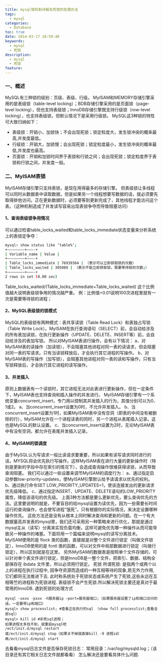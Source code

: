 ```yaml
---
title: mysql锁机制详解及死锁的处理办法
tags:
  - mysql
categories:
  - Database
toc: true
date: 2014-03-17 10:59:40
keywords:
  - mysql
  - 死锁
description:
  - mysql
  - 死锁
feature:
---
```


### 一、概述
MySQL有三种锁的级别：页级、表级、行级。
MyISAM和MEMORY存储引擎采用的是表级锁（table-level locking）；BDB存储引擎采用的是页面锁（page-level
locking），但也支持表级锁；InnoDB存储引擎既支持行级锁（row-level locking），也支持表级锁，但默认情况下是采用行级锁。
MySQL这3种锁的特性可大致归纳如下：
* 表级锁：开销小，加锁快；不会出现死锁；锁定粒度大，发生锁冲突的概率最高,并发度最低。
* 行级锁：开销大，加锁慢；会出现死锁；锁定粒度最小，发生锁冲突的概率最低,并发度也最高。
* 页面锁：开销和加锁时间界于表锁和行锁之间；会出现死锁；锁定粒度界于表锁和行锁之间，并发度一般。
<!-- more -->

### 二、MyISAM表锁
MyISAM存储引擎只支持表锁，是现在用得最多的存储引擎。
但表级锁让多线程可以同时从数据表中读取数据，但是如果另一个线程想要写数据的话，就必须要先取得排他访问。正在更新数据时，必须要等到更新完成了，其他线程才能访问这个表。（这种机制造成了并发读写容易出现表锁争夺而导致阻塞访问）

#### 1、查询表级锁争用情况
可以通过检查table_locks_waited和table_locks_immediate状态变量来分析系统上的表锁定争夺：
``` bash
mysql> show status like ‘table%’;
+———————–+———-+
| Variable_name | Value |
+———————–+———-+
| Table_locks_immediate | 76939364 | （表示可以立即获取锁的次数）
| Table_locks_waited | 305089 | （表示不能立即获取锁，需要等待锁的次数;）
+———————–+———-+
2 rows in set (0.00 sec)
```
Table_locks_waited/(Table_locks_immediate+Table_locks_waited)
这个比例值越大说明表级锁争用的情况越严重。
例：比例值=0.01说明100次进程里就有一次是需要等待锁的进程；

#### 2、MySQL表级锁的锁模式
MySQL的表级锁有两种模式：表共享读锁（Table Read Lock）和表独占写锁（Table Write
Lock）。MyISAM在执行查询语句（SELECT）前，会自动给涉及的所有表加读锁，在执行更新操作（UPDATE、DELETE、INSERT等）前，会自动给涉及的表加写锁。
所以对MyISAM表进行操作，会有以下情况：
a、对MyISAM表的读操作（加读锁），不会阻塞其他进程对同一表的读请求，但会阻塞对同一表的写请求。只有当读锁释放后，才会执行其它进程的写操作。
b、对MyISAM表的写操作（加写锁），会阻塞其他进程对同一表的读和写操作，只有当写锁释放后，才会执行其它进程的读写操作。

#### 3、并发插入
原则上数据表有一个读锁时，其它进程无法对此表进行更新操作，但在一定条件下，MyISAM表也支持查询和插入操作的并发进行。
MyISAM存储引擎有一个系统变量concurrent_insert，专门用以控制其并发插入的行为，其值分别可以为0、1或2。
a、当concurrent_insert设置为0时，不允许并发插入。
b、当concurrent_insert设置为1时，如果MyISAM表中没有空洞（即表的中间没有被删除的行），MyISAM允许在一个进程读表的同时，另一个进程从表尾插入记录。这也是MySQL的默认设置。
c、当concurrent_insert设置为2时，无论MyISAM表中有没有空洞，都允许在表尾并发插入记录。

#### 4、MyISAM的锁调度
由于MySQL认为写请求一般比读请求要重要，所以如果有读写请求同时进行的话，MYSQL将会优先执行写操作。这样MyISAM表在进行大量的更新操作时（特别是更新的字段中存在索引的情况下），会造成查询操作很难获得读锁，从而导致查询阻塞。
我们可以通过一些设置来调节MyISAM的调度行为：
a、通过指定启动参数low-priority-updates，使MyISAM引擎默认给予读请求以优先的权利。
b、通过执行命令SET LOW_PRIORITY_UPDATES=1，使该连接发出的更新请求优先级降低。
c、通过指定INSERT、UPDATE、DELETE语句的LOW_PRIORITY属性，降低该语句的优先级。
上面3种方法都是要么更新优先，要么查询优先的方法。这里要说明的就是，不要盲目的给mysql设置为读优先，因为一些需要长时间运行的查询操作，也会使写进程“饿死”。只有根据你的实际情况，来决定设置哪种操作优先。
这些方法还是没有从根本上同时解决查询和更新的问题。在一个有大数据量高并发表的mysql里，我们还可采用另一种策略来进行优化，那就是通过mysql主从（读写）分离来实现负载均衡，这样可避免优先哪一种操作从而可能导致另一种操作的堵塞。下面将用一个篇幅来说明mysql的读写分离技术。
MyISAM使用的是 flock 类的函数，直接就是对整个文件进行锁定（叫做文件锁定），InnoDB使用的是 fcntl 类的函数，可以对文件中局部数据进行锁定（叫做行锁定），所以区别就是在这里。
另外MyISAM的数据表是按照单个文件存储的，可以针对单个表文件进行锁定，但是InnoDB是一整个文件，把索引、数据、结构全部保存在 ibdata 文件里，所以必须用行锁定。
死锁
所谓死锁: 是指两个或两个以上的进程在执行过程中,
因争夺资源而造成的一种互相等待的现象,若无外力作用,它们都将无法推进下去.
此时称系统处于死锁状态或系统产生了死锁,这些永远在互相等竺的进程称为死锁进程.
表级锁不会产生死锁.所以解决死锁主要还是真对于最常用的InnoDB.
遇到死锁的处理方式
```
mysql -uxxx -pxxx -h服务器ip –port=服务器端口;（如果服务器设置了ip和端口访问的话，一定要带ip和端口）
mysql> show processlist; #查看正在执行的sql （show full processlist;查看全部sql）
mysql> kill id #杀死sql进程；
如果进程太多找不到，就重启mysql吧
/ect/init.d/mysql restart
或/ect/init.d/mysql stop（如果关不掉就直接kill -9 进程id）  再/ect/init.d/mysql start
```
去看看mysql日志文件是否保存死锁日志：
常用目录：/var/log/mysqld.log；（该目录还有其它相关日志文件就都看看）
怎么解决还是要看具体什么问题.